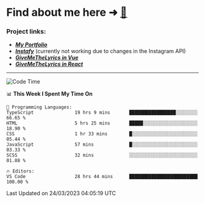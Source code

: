 # Find about me here ➜ [🧑](https://pauabella.dev)

### Project links:
- ***[My Portfolio](https://pauabella.dev)***
- ***[Instafy](https://instafy.me)*** (currently not working due to changes in the Instagram API)
- ***[GiveMeTheLyrics in Vue](https://lyrics.pauabella.dev)***
- ***[GiveMeTheLyrics in React](https://pauabella.dev/GiveMeTheLyrics)***

---
<!--START_SECTION:waka-->
![Code Time](http://img.shields.io/badge/Code%20Time-2%2C028%20hrs%2050%20mins-blue)

📊 **This Week I Spent My Time On** 

```text
💬 Programming Languages: 
TypeScript               19 hrs 9 mins       █████████████████░░░░░░░░   66.65 % 
HTML                     5 hrs 25 mins       █████░░░░░░░░░░░░░░░░░░░░   18.90 % 
CSS                      1 hr 33 mins        █░░░░░░░░░░░░░░░░░░░░░░░░   05.44 % 
JavaScript               57 mins             █░░░░░░░░░░░░░░░░░░░░░░░░   03.33 % 
SCSS                     32 mins             ░░░░░░░░░░░░░░░░░░░░░░░░░   01.88 % 

🔥 Editors: 
VS Code                  28 hrs 44 mins      █████████████████████████   100.00 % 
```


 Last Updated on 24/03/2023 04:05:19 UTC
<!--END_SECTION:waka-->
